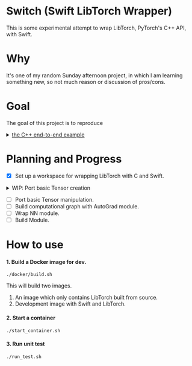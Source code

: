 # Switch (Swift LibTorch Wrapper)

This is some experimental attempt to wrap LibTorch, PyTorch's C++ API, with Swift.

# Why
It's one of my random Sunday afternoon project, in which I am learning something new, so not much reason or discussion of pros/cons.

# Goal

The goal of this project is to reproduce <Details><Summary>[the C++ end-to-end example](https://pytorch.org/cppdocs/frontend.html#end-to-end-example)</Summary>

```
#include <torch/torch.h>

// Define a new Module.
struct Net : torch::nn::Module {
  Net() {
    // Construct and register two Linear submodules.
    fc1 = register_module("fc1", torch::nn::Linear(784, 64));
    fc2 = register_module("fc2", torch::nn::Linear(64, 32));
    fc3 = register_module("fc3", torch::nn::Linear(32, 10));
  }

  // Implement the Net's algorithm.
  torch::Tensor forward(torch::Tensor x) {
    // Use one of many tensor manipulation functions.
    x = torch::relu(fc1->forward(x.reshape({x.size(0), 784})));
    x = torch::dropout(x, /*p=*/0.5, /*train=*/is_training());
    x = torch::relu(fc2->forward(x));
    x = torch::log_softmax(fc3->forward(x), /*dim=*/1);
    return x;
  }

  // Use one of many "standard library" modules.
  torch::nn::Linear fc1{nullptr}, fc2{nullptr}, fc3{nullptr};
};

int main() {
  // Create a new Net.
  auto net = std::make_shared<Net>();

  // Create a multi-threaded data loader for the MNIST dataset.
  auto data_loader = torch::data::make_data_loader(
      torch::data::datasets::MNIST("./data").map(
          torch::data::transforms::Stack<>()),
      /*batch_size=*/64);

  // Instantiate an SGD optimization algorithm to update our Net's parameters.
  torch::optim::SGD optimizer(net->parameters(), /*lr=*/0.01);

  for (size_t epoch = 1; epoch <= 10; ++epoch) {
    size_t batch_index = 0;
    // Iterate the data loader to yield batches from the dataset.
    for (auto& batch : *data_loader) {
      // Reset gradients.
      optimizer.zero_grad();
      // Execute the model on the input data.
      torch::Tensor prediction = net->forward(batch.data);
      // Compute a loss value to judge the prediction of our model.
      torch::Tensor loss = torch::nll_loss(prediction, batch.target);
      // Compute gradients of the loss w.r.t. the parameters of our model.
      loss.backward();
      // Update the parameters based on the calculated gradients.
      optimizer.step();
      // Output the loss and checkpoint every 100 batches.
      if (++batch_index % 100 == 0) {
        std::cout << "Epoch: " << epoch << " | Batch: " << batch_index
                  << " | Loss: " << loss.item<float>() << std::endl;
        // Serialize your model periodically as a checkpoint.
        torch::save(net, "net.pt");
      }
    }
  }
}
```

</Details>

# Planning and Progress

- [x] Set up a workspace for wrapping LibTorch with C and Swift.
<Details><Summary>WIP: Port basic Tensor creation</Summary>

  - [ ] Scalar
  - [ ] Tensor
    - [ ] [Accessor](https://pytorch.org/cppdocs/notes/tensor_basics.html#efficient-access-to-tensor-elements)
    - [ ] [External Data](https://pytorch.org/cppdocs/notes/tensor_basics.html#using-externally-created-data)
  - [ ] TensorOptions
    - [x] dtype
    - [ ] device
  - [ ] [Factory functions](https://pytorch.org/cppdocs/notes/tensor_creation.html#factory-functions)
    - [x] variable size
    - [ ] arange
    - [ ] empty
    - [ ] eye
    - [ ] full
    - [ ] linspace
    - [ ] logspace
    - [ ] ones
    - [ ] rand
    - [ ] randn
    - [ ] randint
    - [ ] randperm
    - [ ] zeros

</Details>

- [ ] Port basic Tensor manipulation.
- [ ] Build computational graph with AutoGrad module.
- [ ] Wrap NN module.
- [ ] Build Module.

# How to use

#### 1. Build a Docker image for dev.

```
./docker/build.sh
```

This will build two images.

1. An image which only contains LibTorch built from source.
1. Development image with Swift and LibTorch.

#### 2. Start a container

```
./start_container.sh
```

#### 3. Run unit test

```
./run_test.sh
```
